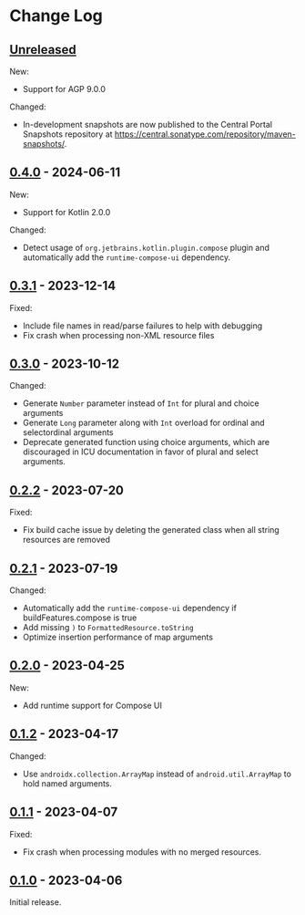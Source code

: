 # Change Log

## [Unreleased]

New:

- Support for AGP 9.0.0

Changed:

- In-development snapshots are now published to the Central Portal Snapshots repository at https://central.sonatype.com/repository/maven-snapshots/.


## [0.4.0] - 2024-06-11

New:

- Support for Kotlin 2.0.0

Changed:

- Detect usage of `org.jetbrains.kotlin.plugin.compose` plugin and automatically add
  the `runtime-compose-ui` dependency.


## [0.3.1] - 2023-12-14

Fixed:

- Include file names in read/parse failures to help with debugging
- Fix crash when processing non-XML resource files

## [0.3.0] - 2023-10-12

Changed:

- Generate `Number` parameter instead of `Int` for plural and choice arguments
- Generate `Long` parameter along with `Int` overload for ordinal and selectordinal arguments
- Deprecate generated function using choice arguments, which are discouraged in ICU documentation in
  favor of plural and select arguments.

## [0.2.2] - 2023-07-20

Fixed:

- Fix build cache issue by deleting the generated class when all string resources are removed

## [0.2.1] - 2023-07-19

Changed:

- Automatically add the `runtime-compose-ui` dependency if buildFeatures.compose is true
- Add missing `)` to `FormattedResource.toString`
- Optimize insertion performance of map arguments

## [0.2.0] - 2023-04-25

New:

- Add runtime support for Compose UI

## [0.1.2] - 2023-04-17

Changed:

- Use `androidx.collection.ArrayMap` instead of `android.util.ArrayMap` to hold named arguments.

## [0.1.1] - 2023-04-07

Fixed:

- Fix crash when processing modules with no merged resources.

## [0.1.0] - 2023-04-06

Initial release.


[Unreleased]: https://github.com/cashapp/paraphrase/compare/0.4.0...HEAD
[0.4.0]: https://github.com/cashapp/paraphrase/releases/tag/0.4.0
[0.3.1]: https://github.com/cashapp/paraphrase/releases/tag/0.3.1
[0.3.0]: https://github.com/cashapp/paraphrase/releases/tag/0.3.0
[0.2.2]: https://github.com/cashapp/paraphrase/releases/tag/0.2.2
[0.2.1]: https://github.com/cashapp/paraphrase/releases/tag/0.2.1
[0.2.0]: https://github.com/cashapp/paraphrase/releases/tag/0.2.0
[0.1.2]: https://github.com/cashapp/paraphrase/releases/tag/0.1.2
[0.1.1]: https://github.com/cashapp/paraphrase/releases/tag/0.1.1
[0.1.0]: https://github.com/cashapp/paraphrase/releases/tag/0.1.0
